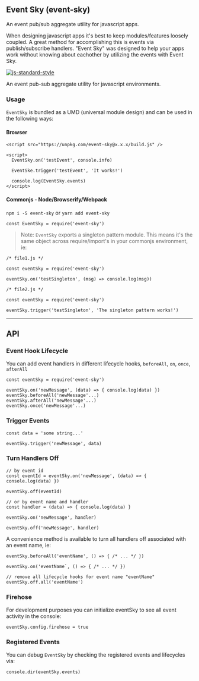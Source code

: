 ## Event Sky (event-sky)
An event pub/sub aggregate utility for javascript apps.
 
When designing javascript apps it's best to keep modules/features loosely coupled. A great method for accomplishing this is events via publish/subscribe handlers. "Event Sky" was designed to help your apps work without knowing about eachother by utilizing the events with Event Sky.

[![js-standard-style](https://img.shields.io/badge/code%20style-standard-brightgreen.svg)](http://standardjs.com)

An event pub-sub aggregate utility for javascript environments.

### Usage

`EventSky` is bundled as a UMD (universal module design) and can be used in the following ways:

#### Browser

  ```
  <script src="https://unpkg.com/event-sky@x.x.x/build.js" />

  <script>
    EventSky.on('testEvent', console.info)

    EventSke.trigger('testEvent', 'It works!')

    console.log(EventSky.events)
  </script>
  ```
#### Commonjs - Node/Browserify/Webpack

`npm i -S event-sky` or `yarn add event-sky`
```
const EventSky = require('event-sky')
```

> Note: `EventSky` exports a singleton pattern module. This means it's the same
object across require/import's in your commonjs environment, ie:

```
/* file1.js */

const eventSky = require('event-sky')

eventSky.on('testSingleton', (msg) => console.log(msg))
```

```
/* file2.js */

const eventSky = require('event-sky')

eventSky.trigger('testSingleton', 'The singleton pattern works!')
```


--------------------

## API

### Event Hook Lifecycle

You can add event handlers in different lifecycle hooks, `beforeAll`, `on`, `once`, `afterAll`

```
const eventSky = require('event-sky')

eventSky.on('newMessage', (data) => { console.log(data) })
eventSky.beforeAll('newMessage'...)
eventSky.afterAll('newMessage'...)
eventSky.once('newMessage'...)
```

### Trigger Events
```
const data = 'some string...'

eventSky.trigger('newMessage', data)
```


### Turn Handlers Off
```
// by event id
const eventId = eventSky.on('newMessage', (data) => { console.log(data) })

eventSky.off(eventId)

// or by event name and handler
const handler = (data) => { console.log(data) }

eventSky.on('newMessage', handler)

eventSky.off('newMessage', handler)
```

A convenience method is available to turn all handlers off associated with an event name, ie:

```
eventSky.beforeAll('eventName', () => { /* ... */ })

eventSky.on('eventName`, () => { /* ... */ })

// remove all lifecycle hooks for event name "eventName"
eventSky.off.all('eventName')
```

### Firehose

For development purposes you can initialize eventSky to see all event activity in the console:
```
eventSky.config.firehose = true
```

### Registered Events

You can debug `EventSky` by checking the registered events and lifecycles via:

```
console.dir(eventSky.events)
```

